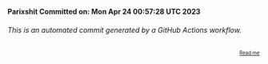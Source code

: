 **Parixshit Committed on: Mon Apr 24 00:57:28 UTC 2023** <!-- 7514e6cf-49e0-4e87-8ded-00816b5562ae -->

###### This is an automated commit generated by a GitHub Actions workflow.

<div align="right"><sub><sup><a href="https://github.com/Parixshit/AutoCommit.git">Read me</a></sup></sub></div>
